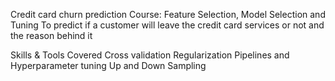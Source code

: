 Credit card churn prediction
Course: Feature Selection, Model Selection and Tuning
To predict if a customer will leave the credit card services or not and the reason behind it

Skills & Tools Covered
Cross validation
Regularization
Pipelines and Hyperparameter tuning
Up and Down Sampling
